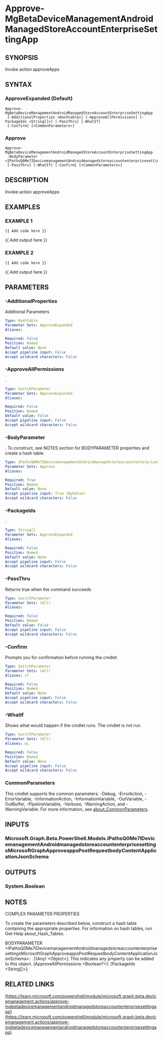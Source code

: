 ﻿---
external help file: Microsoft.Graph.Beta.DeviceManagement.Actions-help.xml
Module Name: Microsoft.Graph.Beta.DeviceManagement.Actions
online version: https://learn.microsoft.com/powershell/module/microsoft.graph.beta.devicemanagement.actions/approve-mgbetadevicemanagementandroidmanagedstoreaccountenterprisesettingapp
schema: 2.0.0
---

# Approve-MgBetaDeviceManagementAndroidManagedStoreAccountEnterpriseSettingApp

## SYNOPSIS
Invoke action approveApps

## SYNTAX

### ApproveExpanded (Default)
```
Approve-MgBetaDeviceManagementAndroidManagedStoreAccountEnterpriseSettingApp
 [-AdditionalProperties <Hashtable>] [-ApproveAllPermissions] [-PackageIds <String[]>] [-PassThru] [-WhatIf]
 [-Confirm] [<CommonParameters>]
```

### Approve
```
Approve-MgBetaDeviceManagementAndroidManagedStoreAccountEnterpriseSettingApp
 -BodyParameter <IPathsQ0Me7IDevicemanagementAndroidmanagedstoreaccountenterprisesettingsMicrosoftGraphApproveappsPostRequestbodyContentApplicationJsonSchema>
 [-PassThru] [-WhatIf] [-Confirm] [<CommonParameters>]
```

## DESCRIPTION
Invoke action approveApps

## EXAMPLES

### EXAMPLE 1
```
{{ Add code here }}
```

{{ Add output here }}

### EXAMPLE 2
```
{{ Add code here }}
```

{{ Add output here }}

## PARAMETERS

### -AdditionalProperties
Additional Parameters

```yaml
Type: Hashtable
Parameter Sets: ApproveExpanded
Aliases:

Required: False
Position: Named
Default value: None
Accept pipeline input: False
Accept wildcard characters: False
```

### -ApproveAllPermissions
.

```yaml
Type: SwitchParameter
Parameter Sets: ApproveExpanded
Aliases:

Required: False
Position: Named
Default value: False
Accept pipeline input: False
Accept wildcard characters: False
```

### -BodyParameter
.
To construct, see NOTES section for BODYPARAMETER properties and create a hash table.

```yaml
Type: IPathsQ0Me7IDevicemanagementAndroidmanagedstoreaccountenterprisesettingsMicrosoftGraphApproveappsPostRequestbodyContentApplicationJsonSchema
Parameter Sets: Approve
Aliases:

Required: True
Position: Named
Default value: None
Accept pipeline input: True (ByValue)
Accept wildcard characters: False
```

### -PackageIds
.

```yaml
Type: String[]
Parameter Sets: ApproveExpanded
Aliases:

Required: False
Position: Named
Default value: None
Accept pipeline input: False
Accept wildcard characters: False
```

### -PassThru
Returns true when the command succeeds

```yaml
Type: SwitchParameter
Parameter Sets: (All)
Aliases:

Required: False
Position: Named
Default value: False
Accept pipeline input: False
Accept wildcard characters: False
```

### -Confirm
Prompts you for confirmation before running the cmdlet.

```yaml
Type: SwitchParameter
Parameter Sets: (All)
Aliases: cf

Required: False
Position: Named
Default value: None
Accept pipeline input: False
Accept wildcard characters: False
```

### -WhatIf
Shows what would happen if the cmdlet runs.
The cmdlet is not run.

```yaml
Type: SwitchParameter
Parameter Sets: (All)
Aliases: wi

Required: False
Position: Named
Default value: None
Accept pipeline input: False
Accept wildcard characters: False
```

### CommonParameters
This cmdlet supports the common parameters: -Debug, -ErrorAction, -ErrorVariable, -InformationAction, -InformationVariable, -OutVariable, -OutBuffer, -PipelineVariable, -Verbose, -WarningAction, and -WarningVariable. For more information, see [about_CommonParameters](http://go.microsoft.com/fwlink/?LinkID=113216).

## INPUTS

### Microsoft.Graph.Beta.PowerShell.Models.IPathsQ0Me7IDevicemanagementAndroidmanagedstoreaccountenterprisesettingsMicrosoftGraphApproveappsPostRequestbodyContentApplicationJsonSchema
## OUTPUTS

### System.Boolean
## NOTES
COMPLEX PARAMETER PROPERTIES

To create the parameters described below, construct a hash table containing the appropriate properties.
For information on hash tables, run Get-Help about_Hash_Tables.

BODYPARAMETER \<IPathsQ0Me7IDevicemanagementAndroidmanagedstoreaccountenterprisesettingsMicrosoftGraphApproveappsPostRequestbodyContentApplicationJsonSchema\>: .
  \[(Any) \<Object\>\]: This indicates any property can be added to this object.
  \[ApproveAllPermissions \<Boolean?\>\]: 
  \[PackageIds \<String\[\]\>\]:

## RELATED LINKS

[https://learn.microsoft.com/powershell/module/microsoft.graph.beta.devicemanagement.actions/approve-mgbetadevicemanagementandroidmanagedstoreaccountenterprisesettingapp](https://learn.microsoft.com/powershell/module/microsoft.graph.beta.devicemanagement.actions/approve-mgbetadevicemanagementandroidmanagedstoreaccountenterprisesettingapp)


